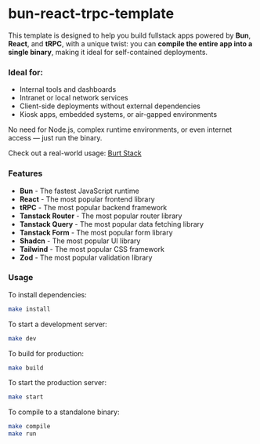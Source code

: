 # bun-react-trpc-template

This template is designed to help you build fullstack apps powered by **Bun**,
**React**, and **tRPC**, with a unique twist: you can **compile the entire app
into a single binary**, making it ideal for self-contained deployments.

### Ideal for:

- Internal tools and dashboards
- Intranet or local network services
- Client-side deployments without external dependencies
- Kiosk apps, embedded systems, or air-gapped environments

No need for Node.js, complex runtime environments, or even internet access —
just run the binary.

Check out a real-world usage: [Burt Stack](https://burt2.verkron.com)

### Features

- **Bun** - The fastest JavaScript runtime
- **React** - The most popular frontend library
- **tRPC** - The most popular backend framework
- **Tanstack Router** - The most popular router library
- **Tanstack Query** - The most popular data fetching library
- **Tanstack Form** - The most popular form library
- **Shadcn** - The most popular UI library
- **Tailwind** - The most popular CSS framework
- **Zod** - The most popular validation library

### Usage

To install dependencies:

```bash
make install
```

To start a development server:

```bash
make dev
```

To build for production:

```bash
make build
```

To start the production server:

```bash
make start
```

To compile to a standalone binary:

```bash
make compile
make run
```
